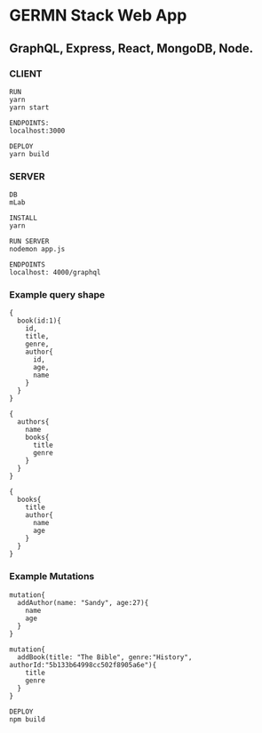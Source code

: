 # GERMN Stack Web App 
## GraphQL, Express, React, MongoDB, Node.

### CLIENT

```
RUN
yarn
yarn start
```

```
ENDPOINTS:
localhost:3000
```

```
DEPLOY
yarn build
```

### SERVER

```
DB
mLab
```

```
INSTALL 
yarn 
```

```
RUN SERVER 
nodemon app.js
```

```
ENDPOINTS 
localhost: 4000/graphql 
```

### Example query shape
```
{
  book(id:1){
    id,
    title,
    genre,
    author{
      id,
      age,
      name
    }
  }
}
```

```
{
  authors{
    name
    books{
      title
      genre
    }
  }
}
```

```
{
  books{
    title
    author{
      name
      age
    }
  }
}
```

### Example Mutations
```
mutation{
  addAuthor(name: "Sandy", age:27){
    name
    age
  }
}
```

```
mutation{
  addBook(title: "The Bible", genre:"History", authorId:"5b133b64998cc502f8905a6e"){
    title
    genre
  }
}
```

```
DEPLOY 
npm build
```
